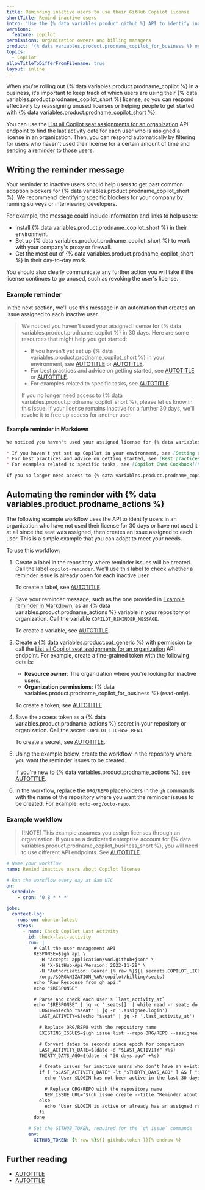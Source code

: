 ```yaml
---
title: Reminding inactive users to use their GitHub Copilot license
shortTitle: Remind inactive users
intro: 'Use the {% data variables.product.github %} API to identify inactive users and help them get started.'
versions:
  feature: copilot
permissions: Organization owners and billing managers
product: '{% data variables.product.prodname_copilot_for_business %} or {% data variables.product.prodname_copilot_enterprise %}'
topics:
  - Copilot
allowTitleToDifferFromFilename: true
layout: inline
---
```


When you're rolling out {% data variables.product.prodname_copilot %} in a business, it's important to keep track of which users are using their {% data variables.product.prodname_copilot_short %} license, so you can respond effectively by reassigning unused licenses or helping people to get started with {% data variables.product.prodname_copilot_short %}.

You can use the [List all Copilot seat assignments for an organization](/rest/copilot/copilot-user-management#list-all-copilot-seat-assignments-for-an-organization) API endpoint to find the last activity date for each user who is assigned a license in an organization. Then, you can respond automatically by filtering for users who haven't used their license for a certain amount of time and sending a reminder to those users.

## Writing the reminder message

Your reminder to inactive users should help users to get past common adoption blockers for {% data variables.product.prodname_copilot_short %}. We recommend identifying specific blockers for your company by running surveys or interviewing developers.

For example, the message could include information and links to help users:

* Install {% data variables.product.prodname_copilot_short %} in their environment.
* Set up {% data variables.product.prodname_copilot_short %} to work with your company's proxy or firewall.
* Get the most out of {% data variables.product.prodname_copilot_short %} in their day-to-day work.

You should also clearly communicate any further action you will take if the license continues to go unused, such as revoking the user's license.

### Example reminder

In the next section, we'll use this message in an automation that creates an issue assigned to each inactive user.

> We noticed you haven't used your assigned license for {% data variables.product.prodname_copilot %} in 30 days. Here are some resources that might help you get started:
>
> * If you haven't yet set up {% data variables.product.prodname_copilot_short %} in your environment, see [AUTOTITLE](/copilot/setting-up-github-copilot/setting-up-github-copilot-for-yourself) or [AUTOTITLE](/copilot/troubleshooting-github-copilot/troubleshooting-common-issues-with-github-copilot).
> * For best practices and advice on getting started, see [AUTOTITLE](/copilot/using-github-copilot/best-practices-for-using-github-copilot) or [AUTOTITLE](/copilot/using-github-copilot/prompt-engineering-for-github-copilot).
> * For examples related to specific tasks, see [AUTOTITLE](/copilot/example-prompts-for-github-copilot-chat).
>
> If you no longer need access to {% data variables.product.prodname_copilot_short %}, please let us know in this issue. If your license remains inactive for a further 30 days, we'll revoke it to free up access for another user.

#### Example reminder in Markdown

<!-- markdownlint-disable search-replace -->

``` markdown copy
We noticed you haven't used your assigned license for {% data variables.product.prodname_copilot %} in 30 days. Here are some resources that might help you get started:

* If you haven't yet set up Copilot in your environment, see [Setting up GitHub Copilot for yourself](https://docs.github.com/en/copilot/setting-up-github-copilot/setting-up-github-copilot-for-yourself) or [Troubleshooting common issues with GitHub Copilot](https://docs.github.com/en/copilot/troubleshooting-github-copilot/troubleshooting-common-issues-with-github-copilot).
* For best practices and advice on getting started, see [Best practices for using GitHub Copilot](https://docs.github.com/en/copilot/using-github-copilot/best-practices-for-using-github-copilot) or [Prompt engineering for GitHub Copilot](https://docs.github.com/en/copilot/using-github-copilot/prompt-engineering-for-github-copilot).
* For examples related to specific tasks, see [Copilot Chat Cookbook](https://docs.github.com/en/copilot/example-prompts-for-github-copilot-chat).

If you no longer need access to {% data variables.product.prodname_copilot_short %}, please let us know in this issue. If your license remains inactive for a further 30 days, we'll revoke it to free up access for another user.
```

<!-- markdownlint-enable search-replace -->

## Automating the reminder with {% data variables.product.prodname_actions %}

The following example workflow uses the API to identify users in an organization who have not used their license for 30 days or have not used it at all since the seat was assigned, then creates an issue assigned to each user. This is a simple example that you can adapt to meet your needs.

To use this workflow:

1. Create a label in the repository where reminder issues will be created. Call the label `copilot-reminder`. We'll use this label to check whether a reminder issue is already open for each inactive user.

   To create a label, see [AUTOTITLE](/issues/using-labels-and-milestones-to-track-work/managing-labels#creating-a-label).
1. Save your reminder message, such as the one provided in [Example reminder in Markdown](#example-reminder-in-markdown), as an {% data variables.product.prodname_actions %} variable in your repository or organization. Call the variable `COPILOT_REMINDER_MESSAGE`.

   To create a variable, see [AUTOTITLE](/actions/writing-workflows/choosing-what-your-workflow-does/store-information-in-variables#creating-configuration-variables-for-a-repository).
1. Create a {% data variables.product.pat_generic %} with permission to call the [List all Copilot seat assignments for an organization](/rest/copilot/copilot-user-management#list-all-copilot-seat-assignments-for-an-organization) API endpoint. For example, create a fine-grained token with the following details:
   * **Resource owner**: The organization where you're looking for inactive users.
   * **Organization permissions**: {% data variables.product.prodname_copilot_for_business %} (read-only).

   To create a token, see [AUTOTITLE](/authentication/keeping-your-account-and-data-secure/managing-your-personal-access-tokens#creating-a-fine-grained-personal-access-token).
1. Save the access token as a {% data variables.product.prodname_actions %} secret in your repository or organization. Call the secret `COPILOT_LICENSE_READ`.

   To create a secret, see [AUTOTITLE](/actions/security-for-github-actions/security-guides/using-secrets-in-github-actions#creating-secrets-for-a-repository).
1. Using the example below, create the workflow in the repository where you want the reminder issues to be created.

   If you're new to {% data variables.product.prodname_actions %}, see [AUTOTITLE](/actions/writing-workflows/quickstart).
1. In the workflow, replace the `ORG/REPO` placeholders in the `gh` commands with the name of the repository where you want the reminder issues to be created. For example: `octo-org/octo-repo`.

### Example workflow

>[!NOTE] This example assumes you assign licenses through an organization. If you use a dedicated enterprise account for {% data variables.product.prodname_copilot_business_short %}, you will need to use different API endpoints. See [AUTOTITLE](/admin/copilot-business-only/setting-up-a-dedicated-enterprise-for-copilot-business-personal-accounts#automate-license-management).

<!-- markdownlint-disable GHD021 -->

``` yaml annotate
# Name your workflow
name: Remind inactive users about Copilot license

# Run the workflow every day at 8am UTC
on:
  schedule:
    - cron: '0 8 * * *'

jobs:
  context-log:
    runs-on: ubuntu-latest
    steps:
      - name: Check Copilot Last Activity
        id: check-last-activity
        run: |
          # Call the user management API
          RESPONSE=$(gh api \
            -H "Accept: application/vnd.github+json" \
            -H "X-GitHub-Api-Version: 2022-11-28" \
            -H "Authorization: Bearer {% raw %}${{ secrets.COPILOT_LICENSE_READ }}{% endraw %}" \
            /orgs/$ORGANIZATION_VAR/copilot/billing/seats)
          echo "Raw Response from gh api:"
          echo "$RESPONSE"

          # Parse and check each user's `last_activity_at`
          echo "$RESPONSE" | jq -c '.seats[]' | while read -r seat; do
            LOGIN=$(echo "$seat" | jq -r '.assignee.login')
            LAST_ACTIVITY=$(echo "$seat" | jq -r '.last_activity_at')

            # Replace ORG/REPO with the repository name
            EXISTING_ISSUES=$(gh issue list --repo ORG/REPO --assignee $LOGIN --label 'copilot-reminder' --json id)

            # Convert dates to seconds since epoch for comparison
            LAST_ACTIVITY_DATE=$(date -d "$LAST_ACTIVITY" +%s)
            THIRTY_DAYS_AGO=$(date -d "30 days ago" +%s)

            # Create issues for inactive users who don't have an existing open issue
            if [ "$LAST_ACTIVITY_DATE" -lt "$THIRTY_DAYS_AGO" ] && [ "$EXISTING_ISSUES" = "[]" ]; then
              echo "User $LOGIN has not been active in the last 30 days. Last activity: $LAST_ACTIVITY"

              # Replace ORG/REPO with the repository name
              NEW_ISSUE_URL="$(gh issue create --title "Reminder about your GitHub Copilot license" --body "{% raw %}${{ vars.COPILOT_REMINDER_MESSAGE }}{% endraw %}" --repo ORG/REPO --assignee $LOGIN --label 'copilot-reminder')"
            else
              echo "User $LOGIN is active or already has an assigned reminder issue. Last activity: $LAST_ACTIVITY"
            fi
          done

        # Set the GITHUB_TOKEN, required for the `gh issue` commands
        env:
          GITHUB_TOKEN: {% raw %}${{ github.token }}{% endraw %}
```

<!-- markdownlint-enable GHD021 -->

## Further reading

* [AUTOTITLE](/copilot/rolling-out-github-copilot-at-scale/driving-copilot-adoption-in-your-company)
* [AUTOTITLE](/copilot/rolling-out-github-copilot-at-scale/analyzing-usage-over-time-with-the-copilot-metrics-api)
